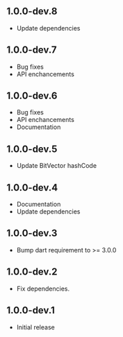 ## 1.0.0-dev.8

- Update dependencies

## 1.0.0-dev.7

- Bug fixes
- API enchancements

## 1.0.0-dev.6

- Bug fixes
- API enchancements
- Documentation

## 1.0.0-dev.5

- Update BitVector hashCode

## 1.0.0-dev.4

- Documentation
- Update dependencies

## 1.0.0-dev.3

- Bump dart requirement to >= 3.0.0

## 1.0.0-dev.2

- Fix dependencies.

## 1.0.0-dev.1

- Initial release
